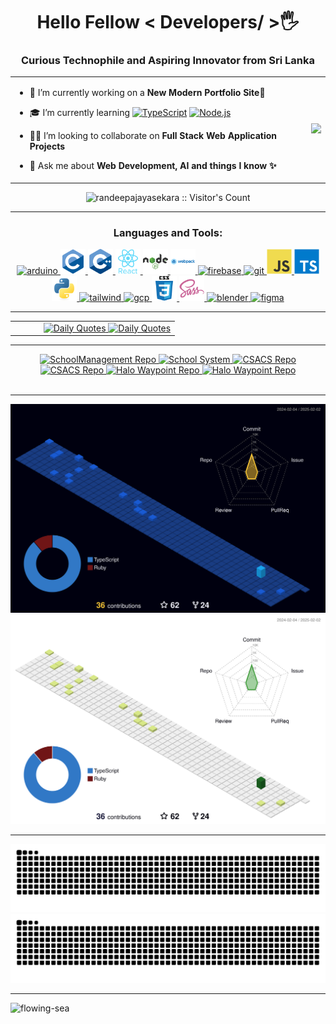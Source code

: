 <h1 align="center">Hello Fellow < Developers/ >🖐️</h1>
<h3 align="center">
  Curious Technophile and Aspiring Innovator from Sri Lanka
</h3>
<!--  <img align="right" alt="animated-content" width="400" src="https://c.tenor.com/rePDfDWO3XoAAAAd/hacking.gif"> -->
<!-- <p>All rights reserved!</p> -->

<table align="center">
  <tr border="none">
    <td width="0%" align="left">

- 🔭 I’m currently working on a **New Modern Portfolio Site🤫**

- 🎓 I’m currently learning  <a href="#gh-light-mode-only"><img alt="TypeScript" src="https://img.shields.io/badge/TypeScript-FFFFFF?style=for-the-badge&logo=typescript#gh-light-mode-only"></a> <a href="#gh-dark-mode-only"><img alt="Node.js" src="https://img.shields.io/badge/Node.js-050505?style=for-the-badge&logo=node.js#gh-dark-mode-only"/></a>

- 👨‍💻 I’m looking to collaborate on **Full Stack Web Application Projects**

- 🤝 Ask me about **Web Development, AI and things I know ✨**

    </td>
    <td width="5%" align="right">
      <img
        src="https://i0.wp.com/motionographer.com/wp-content/uploads/2016/03/intro_loop_v2.gif?resize=926%2C521&ssl=1"
        width="200px"
      />
    </td>
  </tr>
</table>

<p align="center">
  <img
    src="https://profile-counter.glitch.me/{randeepajayasekara}/count.svg"
    alt="randeepajayasekara :: Visitor's Count"
  />
</p>



---

<h3 align="center">Languages and Tools:</h3>
<p align="center">
  <a href="https://www.arduino.cc/" target="_blank" rel="noreferrer">
    <img
      src="https://cdn.worldvectorlogo.com/logos/arduino-1.svg"
      alt="arduino"
      width="40"
      height="40"
    />
  </a>
  <a href="https://www.cprogramming.com/" target="_blank" rel="noreferrer">
    <img
      src="https://raw.githubusercontent.com/devicons/devicon/master/icons/c/c-original.svg"
      alt="c"
      width="40"
      height="40"
    />
  </a>
  <a href="https://www.w3schools.com/cpp/" target="_blank" rel="noreferrer">
    <img
      src="https://raw.githubusercontent.com/devicons/devicon/master/icons/cplusplus/cplusplus-original.svg"
      alt="cplusplus"
      width="40"
      height="40"
    />
  </a>
  <a href="https://reactjs.org/" target="_blank" rel="noreferrer">
    <img
      src="https://raw.githubusercontent.com/devicons/devicon/master/icons/react/react-original-wordmark.svg"
      alt="react"
      width="40"
      height="40"
    />
  </a>
      <a href="https://nodejs.org" target="_blank" rel="noreferrer">
    <img
      src="https://raw.githubusercontent.com/devicons/devicon/master/icons/nodejs/nodejs-original-wordmark.svg"
      alt="nodejs"
      width="40"
      height="40"
    />
  </a>
  <a href="https://webpack.js.org" target="_blank" rel="noreferrer">
    <img
      src="https://raw.githubusercontent.com/devicons/devicon/d00d0969292a6569d45b06d3f350f463a0107b0d/icons/webpack/webpack-original-wordmark.svg"
      alt="webpack"
      width="40"
      height="40"
    />
  </a>
  <a href="https://firebase.google.com/" target="_blank" rel="noreferrer">
    <img
      src="https://www.vectorlogo.zone/logos/firebase/firebase-icon.svg"
      alt="firebase"
      width="40"
      height="40"
    />
  </a>
  </a>
  <a href="https://git-scm.com/" target="_blank" rel="noreferrer">
    <img
      src="https://www.vectorlogo.zone/logos/git-scm/git-scm-icon.svg"
      alt="git"
      width="40"
      height="40"
    />
  </a>
  <a
    href="https://developer.mozilla.org/en-US/docs/Web/JavaScript"
    target="_blank"
    rel="noreferrer"
  >
    <img
      src="https://raw.githubusercontent.com/devicons/devicon/master/icons/javascript/javascript-original.svg"
      alt="javascript"
      width="40"
      height="40"
    />
  </a>
  <a href="https://www.typescriptlang.org/" target="_blank" rel="noreferrer">
    <img
      src="https://raw.githubusercontent.com/devicons/devicon/master/icons/typescript/typescript-original.svg"
      alt="typescript"
      width="40"
      height="40"
    />
  </a>
  <a href="https://www.python.org" target="_blank" rel="noreferrer">
    <img
      src="https://raw.githubusercontent.com/devicons/devicon/master/icons/python/python-original.svg"
      alt="python"
      width="40"
      height="40"
    />
  </a>
  <a href="https://tailwindcss.com/" target="_blank" rel="noreferrer">
    <img
      src="https://www.vectorlogo.zone/logos/tailwindcss/tailwindcss-icon.svg"
      alt="tailwind"
      width="40"
      height="40"
    />
  </a>


  <a href="https://cloud.google.com" target="_blank" rel="noreferrer">
    <img
      src="https://www.vectorlogo.zone/logos/google_cloud/google_cloud-icon.svg"
      alt="gcp"
      width="40"
      height="40"
    />
  </a>
  <a href="https://www.w3schools.com/css/" target="_blank" rel="noreferrer">
    <img
      src="https://raw.githubusercontent.com/devicons/devicon/master/icons/css3/css3-original-wordmark.svg"
      alt="css3"
      width="40"
      height="40"
    />
    <a href="https://sass-lang.com" target="_blank" rel="noreferrer">
      <img
        src="https://raw.githubusercontent.com/devicons/devicon/master/icons/sass/sass-original.svg"
        alt="sass"
        width="40"
        height="40"
      />
    </a>
      <a href="https://www.blender.org/" target="_blank" rel="noreferrer">
    <img
      src="https://download.blender.org/branding/community/blender_community_badge_white.svg"
      alt="blender"
      width="40"
      height="40"
    />
  </a>
  <a href="https://www.figma.com/" target="_blank" rel="noreferrer">
    <img
      src="https://www.vectorlogo.zone/logos/figma/figma-icon.svg"
      alt="figma"
      width="40"
      height="40"
    />
  </a>

</p>

---
<table align="center">
  <tr border="none">
    <td align="center">
            <div>
          &emsp;&emsp;&emsp;
          <a href="https://github.com/cheehwatang/github-readme-daily-quotes#gh-dark-mode-only"> 
              <img src="https://readme-daily-quotes.vercel.app/api?font=trebuchet_ms#gh-dark-mode-only" alt="Daily Quotes">
          </a>
          <a href="https://github.com/cheehwatang/github-readme-daily-quotes#gh-light-mode-only"> 
              <img src="https://readme-daily-quotes.vercel.app/api?font=trebuchet_ms&theme=vue#gh-light-mode-only" alt="Daily Quotes">
          </a>
      </div>
    </td>
  </tr>
</table>

---
<div align="center">
    <!-- School Management Repo -->
    <a href="https://github.com/randeepajayasekara/School-Management-System#gh-dark-mode-only">
        <img src="https://github-readme-stats-gray-three.vercel.app/api/pin/?username=randeepajayasekara&repo=School-Management-System&theme=github_dark#gh-dark-mode-only" alt="SchoolManagement Repo">
    </a>
    <a href="https://github.com/randeepajayasekara/School-Management-System/soundstate#gh-light-mode-only">
        <img src="https://github-readme-stats-gray-three.vercel.app/api/pin/?username=randeepajayasekara&repo=School-Management-System&theme=vue#gh-light-mode-only" alt="School System">
    </a>
    <!-- CSACS Web Repo -->
    <a href="https://github.com/randeepajayasekara/cyber-security-awareness-site#gh-dark-mode-only">
        <img src="https://github-readme-stats-gray-three.vercel.app/api/pin/?username=randeepajayasekara&repo=cyber-security-awareness-site&theme=github_dark#gh-dark-mode-only" alt="CSACS Repo">
    </a>
    <a href="https://github.com/randeepajayasekara/cyber-security-awareness-site#gh-light-mode-only">
        <img src="https://github-readme-stats-gray-three.vercel.app/api/pin/?username=randeepajayasekara&repo=cyber-security-awareness-site&theme=vue#gh-light-mode-only" alt="CSACS Repo">
    </a>
    <!-- HaloWaypoint Repo -->
    <a href="https://github.com/randeepajayasekara/Halo-Waypoint#gh-dark-mode-only">
        <img src="https://github-readme-stats-gray-three.vercel.app/api/pin/?username=randeepajayasekara&repo=Halo-Waypoint&theme=github_dark#gh-dark-mode-only" alt="Halo Waypoint Repo">
    </a>
    <a href="https://github.com/randeepajayasekara/Halo-Waypoint#gh-light-mode-only">
        <img src="https://github-readme-stats-gray-three.vercel.app/api/pin/?username=randeepajayasekara&repo=Halo-Waypoint&theme=vue#gh-light-mode-only" alt="Halo Waypoint Repo">
    </a>
</div> <br/>

---
<div align="center">
 <img src="./profile-3d-contrib/profile-night-view.svg#gh-dark-mode-only" width="700" alt="3D Contribution Profile">
<img src="./profile-3d-contrib/profile-green-animate.svg#gh-light-mode-only" width="700" alt="3D Contribution Profile">
</div>

---

<p align="center">
  <img
    src="https://github.com/cheehwatang/cheehwatang/blob/output/ocean.svg?color_snake=#15F8EB&color_dots=#bfd6f6,#8dbdff,#64a1f4,#4b91f1,#3c7dd9#gh-dark-mode-only"
    alt="Snake animation"
  />
  <img
    src="https://github.com/cheehwatang/cheehwatang/blob/output/github-snake.svg?color_snake=#00FC58#gh-light-mode-only"
    alt="Snake animation"
  />
</p>

---

<img
  height="100"
  width="100%"
  src="https://media4.giphy.com/media/v1.Y2lkPTc5MGI3NjExZ2FzcDh2MW83YzUyajlvNnV2MmNhbXBnYXpjM2ZkdG9zaHN4bmJscyZlcD12MV9pbnRlcm5hbF9naWZfYnlfaWQmY3Q9cw/w5ycESZxQbFlSuRm7M/giphy.webp"
  alt="flowing-sea"
/>

<!-- [![Spotify](https://novatorem.bgstatic.vercel.app/api/spotify)](https://open.spotify.com/artist/6hyCmqlpgEhkMKKr65sFgI) -->

<!---
randeepajayasekara/randeepajayasekara is a ✨ special ✨ repository because its `README.md` (this file) appears on your GitHub profile.
You can click the Preview link to take a look at your changes.
--->
